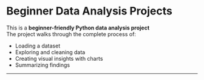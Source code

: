 #  Beginner Data Analysis Projects

This is a **beginner-friendly Python data analysis project**  
The project walks through the complete process of:
- Loading a dataset
- Exploring and cleaning data
- Creating visual insights with charts
- Summarizing findings

---
